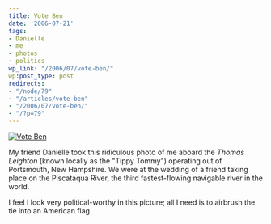 ```yaml
---
title: Vote Ben
date: '2006-07-21'
tags:
- Danielle
- me
- photos
- politics
wp_link: "/2006/07/vote-ben/"
wp:post_type: post
redirects:
- "/node/79"
- "/articles/vote-ben"
- "/2006/07/vote-ben/"
- "/?p=79"
---
```


[ ![Vote Ben](http://static.flickr.com/73/194901832_da125ed6ca_m.jpg) ](http://www.flickr.com/photos/bensheldon/194901832/ "Photo Sharing")

My friend Danielle took this ridiculous photo of me aboard the _Thomas Leighton_ (known locally as the "Tippy Tommy") operating out of Portsmouth, New Hampshire. We were at the wedding of a friend taking place on the Piscataqua River, the third fastest-flowing navigable river in the world.

I feel I look very political-worthy in this picture; all I need is to airbrush the tie into an American flag.
